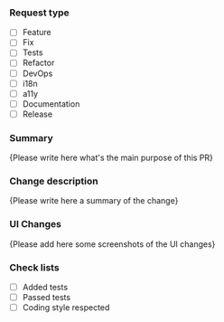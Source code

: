 <!-- Thank you for your contribution ! -->

### Request type

<!-- (add an `x` to `[ ]` if applicable and the issue number if available) -->

- [ ] Feature
- [ ] Fix
- [ ] Tests
- [ ] Refactor
- [ ] DevOps
- [ ] i18n
- [ ] a11y
- [ ] Documentation
- [ ] Release

### Summary

<!-- Please replace {Please write here ...} with something useful -->

{Please write here what's the main purpose of this PR}

### Change description

<!-- Please replace {Please write here ...} with something useful -->

{Please write here a summary of the change}

### UI Changes

<!-- Please replace {Please add here ...} with some useful screenshots -->

{Please add here some screenshots of the UI changes}

### Check lists

<!-- (add an `x` to `[ ]` if applicable) -->

- [ ] Added tests
- [ ] Passed tests
- [ ] Coding style respected

<!-- References -->
